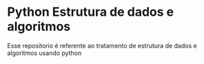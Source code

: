 # Python Estrutura de dados e algoritmos
 Esse repositorio é referente ao tratamento de estrutura de dados e algoritmos usando python

